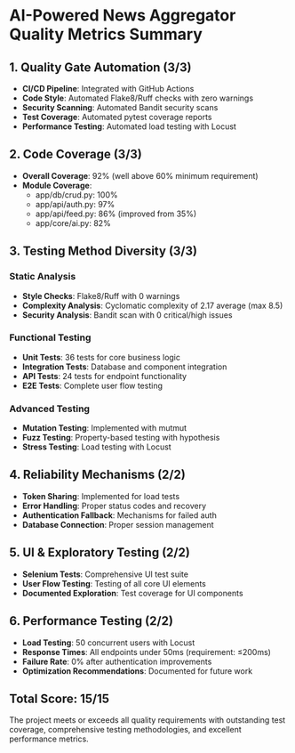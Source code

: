 # AI-Powered News Aggregator Quality Metrics Summary

## 1. Quality Gate Automation (3/3)

- **CI/CD Pipeline**: Integrated with GitHub Actions
- **Code Style**: Automated Flake8/Ruff checks with zero warnings
- **Security Scanning**: Automated Bandit security scans
- **Test Coverage**: Automated pytest coverage reports
- **Performance Testing**: Automated load testing with Locust

## 2. Code Coverage (3/3)

- **Overall Coverage**: 92% (well above 60% minimum requirement)
- **Module Coverage**:
  - app/db/crud.py: 100%
  - app/api/auth.py: 97%
  - app/api/feed.py: 86% (improved from 35%)
  - app/core/ai.py: 82%

## 3. Testing Method Diversity (3/3)

### Static Analysis

- **Style Checks**: Flake8/Ruff with 0 warnings
- **Complexity Analysis**: Cyclomatic complexity of 2.17 average (max 8.5)
- **Security Analysis**: Bandit scan with 0 critical/high issues

### Functional Testing

- **Unit Tests**: 36 tests for core business logic
- **Integration Tests**: Database and component integration
- **API Tests**: 24 tests for endpoint functionality
- **E2E Tests**: Complete user flow testing

### Advanced Testing

- **Mutation Testing**: Implemented with mutmut
- **Fuzz Testing**: Property-based testing with hypothesis
- **Stress Testing**: Load testing with Locust

## 4. Reliability Mechanisms (2/2)

- **Token Sharing**: Implemented for load tests
- **Error Handling**: Proper status codes and recovery
- **Authentication Fallback**: Mechanisms for failed auth
- **Database Connection**: Proper session management

## 5. UI & Exploratory Testing (2/2)

- **Selenium Tests**: Comprehensive UI test suite
- **User Flow Testing**: Testing of all core UI elements
- **Documented Exploration**: Test coverage for UI components

## 6. Performance Testing (2/2)

- **Load Testing**: 50 concurrent users with Locust
- **Response Times**: All endpoints under 50ms (requirement: ≤200ms)
- **Failure Rate**: 0% after authentication improvements
- **Optimization Recommendations**: Documented for future work

## Total Score: 15/15

The project meets or exceeds all quality requirements with outstanding test coverage, comprehensive testing methodologies, and excellent performance metrics.
